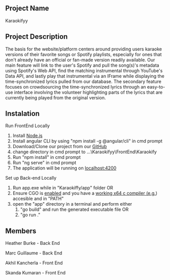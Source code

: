 ## Project Name
Karaokifyy

## Project Description
The basis for the website/platform centers around providing users karaoke versions of their favorite songs or Spotify playlists, especially for ones that don't already have an official or fan-made version readily available. Our main feature will link to the user's Spotify and pull the song(s)'s metadata using Spotify's Web API, find the matching instrumental through YouTube's Data API, and lastly play that instrumental via an IFrame while displaying the time-synchronized lyrics pulled from our database. The secondary feature focuses on crowdsourcing the time-synchronized lyrics through an easy-to-use interface involving the volunteer highlighting parts of the lyrics that are currently being played from the original version.

## Instalation
Run FrontEnd Locally
1. Install [Node.js](https://nodejs.org/en/download)
2. Install angular CLI by using "npm install -g @angular/cli" in cmd prompt
3. Download/Clone our project from our [GitHub](https://github.com/Karaokifyy/Karaokifyy)
4. change directory in cmd prompt to ...\Karaokifyy\FrontEnd\Karaokify
5. Run "npm install" in cmd prompt
6. Run "ng serve" in cmd prompt
7. The application will be running on [localhost:4200](http://localhost:4200)

Set up Back-end Locally
1. Run app.exe while in "Karaokiffy/app" folder
OR
1. Ensure CGO is [enabled](https://pkg.go.dev/cmd/cgo) and you have a [working x64 c compiler (e.g.](https://www.msys2.org/)) accesible and in "PATH"
2. open the "app" directory in a terminal and perform either
   1. "go build" and run the generated executable file OR
   2. "go run ."

## Members
Heather Burke - Back End

Marc Guillaume - Back End

Akhil Kancherla - Front End

Skanda Kumaran - Front End
